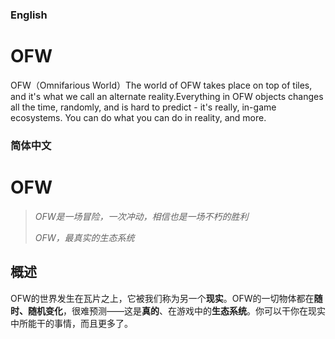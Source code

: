 ### English
# OFW
OFW（Omnifarious World）The world of OFW takes place on top of tiles, and it's what we call an alternate reality.Everything in OFW objects changes all the time, randomly, and is hard to predict - it's really, in-game ecosystems. You can do what you can do in reality, and more.
### 简体中文
# OFW
> _OFW是一场冒险，一次冲动，相信也是一场不朽的胜利_  
>   
> _OFW，最真实的生态系统_  
## 概述
OFW的世界发生在瓦片之上，它被我们称为另一个**现实**。OFW的一切物体都在**随时、随机变化**，很难预测——这是**真的**、在游戏中的**生态系统**。你可以干你在现实中所能干的事情，而且更多了。 

